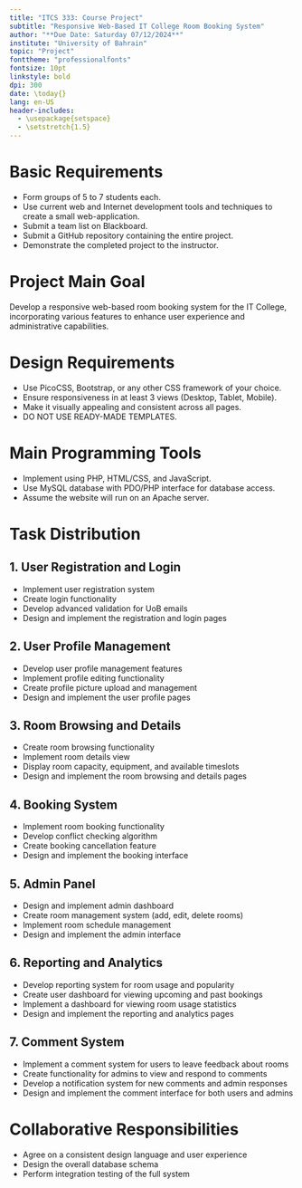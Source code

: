 ```yaml
---
title: "ITCS 333: Course Project"
subtitle: "Responsive Web-Based IT College Room Booking System"
author: "**Due Date: Saturday 07/12/2024**"
institute: "University of Bahrain"
topic: "Project"
fonttheme: "professionalfonts"
fontsize: 10pt
linkstyle: bold
dpi: 300
date: \today{}
lang: en-US
header-includes:
  - \usepackage{setspace}
  - \setstretch{1.5}
---
```


# Basic Requirements

- Form groups of 5 to 7 students each.
- Use current web and Internet development tools and techniques to create a small web-application.
- Submit a team list on Blackboard.
- Submit a GitHub repository containing the entire project.
- Demonstrate the completed project to the instructor.

# Project Main Goal

Develop a responsive web-based room booking system for the IT College, incorporating various features to enhance user experience and administrative capabilities.

# Design Requirements

- Use PicoCSS, Bootstrap, or any other CSS framework of your choice.
- Ensure responsiveness in at least 3 views (Desktop, Tablet, Mobile).
- Make it visually appealing and consistent across all pages.
- DO NOT USE READY-MADE TEMPLATES.

# Main Programming Tools

- Implement using PHP, HTML/CSS, and JavaScript.
- Use MySQL database with PDO/PHP interface for database access.
- Assume the website will run on an Apache server.

# Task Distribution

## 1. User Registration and Login

- Implement user registration system
- Create login functionality
- Develop advanced validation for UoB emails
- Design and implement the registration and login pages

## 2. User Profile Management

- Develop user profile management features
- Implement profile editing functionality
- Create profile picture upload and management
- Design and implement the user profile pages

## 3. Room Browsing and Details

- Create room browsing functionality
- Implement room details view
- Display room capacity, equipment, and available timeslots
- Design and implement the room browsing and details pages

## 4. Booking System

- Implement room booking functionality
- Develop conflict checking algorithm
- Create booking cancellation feature
- Design and implement the booking interface

## 5. Admin Panel

- Design and implement admin dashboard
- Create room management system (add, edit, delete rooms)
- Implement room schedule management
- Design and implement the admin interface

## 6. Reporting and Analytics

- Develop reporting system for room usage and popularity
- Create user dashboard for viewing upcoming and past bookings
- Implement a dashboard for viewing room usage statistics
- Design and implement the reporting and analytics pages

## 7. Comment System

- Implement a comment system for users to leave feedback about rooms
- Create functionality for admins to view and respond to comments
- Develop a notification system for new comments and admin responses
- Design and implement the comment interface for both users and admins

# Collaborative Responsibilities

- Agree on a consistent design language and user experience
- Design the overall database schema
- Perform integration testing of the full system